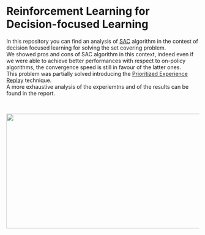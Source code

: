 # Reinforcement Learning for Decision-focused Learning

In this repository you can find an analysis of [SAC](https://arxiv.org/pdf/1801.01290.pdf) algorithm in the contest of decision focused learning for solving the set covering problem.  
We showed pros and cons of SAC algorithm in this context, indeed even if we were able to achieve better performances with respect to on-policy algorithms, the convergence speed is still in favour of the latter ones.  
This problem was partially solved introducing the [Prioritized Experience Replay](https://arxiv.org/pdf/1511.05952.pdf) technique.  
A more exhaustive analysis of the experiemtns and of the results can be found in the report.  

&nbsp; &nbsp; &nbsp; &nbsp; &nbsp;
<p align="center">
<img src="https://github.com/TiaBerte/rl-for-dfl/assets/33131887/846ba992-2b52-4c9f-9c6c-f6c8d35ddf9d"  width="600" height="300">
</p>

